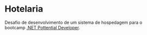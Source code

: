 # Hotelaria
Desafio de desenvolvimento de um sistema de hospedagem para o bootcamp [.NET Pottential Developer](https://web.dio.me/track/35a4e967-50e1-4140-a858-a6c8f63904c4).
